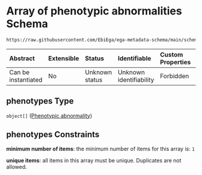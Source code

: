 # Array of phenotypic abnormalities Schema

```txt
https://raw.githubusercontent.com/EbiEga/ega-metadata-schema/main/schemas/EGA.individual.json#/properties/minimalPublicAttributes/properties/phenotypes
```



| Abstract            | Extensible | Status         | Identifiable            | Custom Properties | Additional Properties | Access Restrictions | Defined In                                                                           |
| :------------------ | :--------- | :------------- | :---------------------- | :---------------- | :-------------------- | :------------------ | :----------------------------------------------------------------------------------- |
| Can be instantiated | No         | Unknown status | Unknown identifiability | Forbidden         | Forbidden             | none                | [EGA.individual.json\*](../../../schemas/EGA.individual.json "open original schema") |

## phenotypes Type

`object[]` ([Phenotypic abnormality](ega-12-definitions-phenotypic-abnormality.md))

## phenotypes Constraints

**minimum number of items**: the minimum number of items for this array is: `1`

**unique items**: all items in this array must be unique. Duplicates are not allowed.
